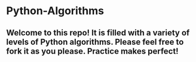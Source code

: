 # Python-Algorithms

## Welcome to this repo! It is filled with a variety of levels of Python algorithms. Please feel free to fork it as you please. Practice makes perfect!
